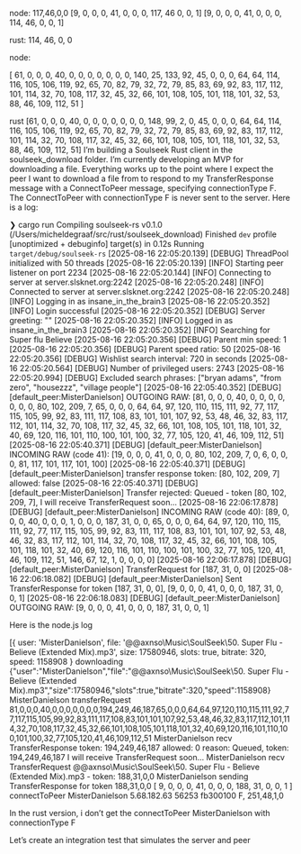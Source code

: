 node:
117,46,0,0
[9, 0, 0, 0, 41, 0, 0, 0, 117, 46 0, 0, 1]
[9, 0, 0, 0, 41, 0, 0, 0, 114, 46, 0, 0, 1]

rust:
114, 46, 0, 0

node:

[
61, 0, 0, 0, 40, 0, 0, 0, 0, 0, 0, 0,
140, 25, 133, 92, 45, 0, 0, 0, 64, 64, 114, 116,
105, 106, 119, 92, 65, 70, 82, 79, 32, 72, 79, 85,
83, 69, 92, 83, 117, 112, 101, 114, 32, 70, 108, 117,
32, 45, 32, 66, 101, 108, 105, 101, 118, 101, 32, 53,
88, 46, 109, 112, 51
]

rust
[61, 0, 0, 0, 40, 0, 0, 0, 0, 0, 0, 0, 148, 99, 2, 0, 45, 0, 0, 0, 64, 64, 114, 116, 105, 106, 119, 92, 65, 70, 82, 79, 32, 72, 79, 85, 83, 69, 92, 83, 117, 112, 101, 114, 32, 70, 108, 117, 32, 45, 32, 66, 101, 108, 105, 101, 118, 101, 32, 53, 88, 46, 109, 112, 51]
I’m building a Soulseek Rust client in the soulseek_download folder. I’m currently developing an MVP for downloading a file. Everything works up to the point where I expect the peer I want to download a file from to respond to my TransferResponse message with a ConnectToPeer message, specifying connectionType F. The ConnectToPeer with connectionType F is never sent to the server.
Here is a log:

❯ cargo run
Compiling soulseek-rs v0.1.0 (/Users/micheldegraaf/src/rust/soulseek_download)
Finished `dev` profile [unoptimized + debuginfo] target(s) in 0.12s
Running `target/debug/soulseek-rs`
[2025-08-16 22:05:20.139] [DEBUG] ThreadPool initialized with 50 threads
[2025-08-16 22:05:20.139] [INFO] Starting peer listener on port 2234
[2025-08-16 22:05:20.144] [INFO] Connecting to server at server.slsknet.org:2242
[2025-08-16 22:05:20.248] [INFO] Connected to server at server.slsknet.org:2242
[2025-08-16 22:05:20.248] [INFO] Logging in as insane_in_the_brain3
[2025-08-16 22:05:20.352] [INFO] Login successful
[2025-08-16 22:05:20.352] [DEBUG] Server greeting: ""
[2025-08-16 22:05:20.352] [INFO] Logged in as insane_in_the_brain3
[2025-08-16 22:05:20.352] [INFO] Searching for Super flu Believe
[2025-08-16 22:05:20.356] [DEBUG] Parent min speed: 1
[2025-08-16 22:05:20.356] [DEBUG] Parent speed ratio: 50
[2025-08-16 22:05:20.356] [DEBUG] Wishlist search interval: 720 in seconds
[2025-08-16 22:05:20.564] [DEBUG] Number of privileged users: 2743
[2025-08-16 22:05:20.994] [DEBUG] Excluded search phrases: ["bryan adams", "from zero", "housezzz", "village people"]
[2025-08-16 22:05:40.352] [DEBUG] [default_peer:MisterDanielson] OUTGOING RAW: [81, 0, 0, 0, 40, 0, 0, 0, 0, 0, 0, 0, 80, 102, 209, 7, 65, 0, 0, 0, 64, 64, 97, 120, 110, 115, 111, 92, 77, 117, 115, 105, 99, 92, 83, 111, 117, 108, 83, 101, 101, 107, 92, 53, 48, 46, 32, 83, 117, 112, 101, 114, 32, 70, 108, 117, 32, 45, 32, 66, 101, 108, 105, 101, 118, 101, 32, 40, 69, 120, 116, 101, 110, 100, 101, 100, 32, 77, 105, 120, 41, 46, 109, 112, 51]
[2025-08-16 22:05:40.371] [DEBUG] [default_peer:MisterDanielson] INCOMING RAW (code 41): [19, 0, 0, 0, 41, 0, 0, 0, 80, 102, 209, 7, 0, 6, 0, 0, 0, 81, 117, 101, 117, 101, 100]
[2025-08-16 22:05:40.371] [DEBUG] [default_peer:MisterDanielson] transfer response token: [80, 102, 209, 7] allowed: false
[2025-08-16 22:05:40.371] [DEBUG] [default_peer:MisterDanielson] Transfer rejected: Queued - token [80, 102, 209, 7], I will receive TransferRequest soon...
[2025-08-16 22:06:17.878] [DEBUG] [default_peer:MisterDanielson] INCOMING RAW (code 40): [89, 0, 0, 0, 40, 0, 0, 0, 1, 0, 0, 0, 187, 31, 0, 0, 65, 0, 0, 0, 64, 64, 97, 120, 110, 115, 111, 92, 77, 117, 115, 105, 99, 92, 83, 111, 117, 108, 83, 101, 101, 107, 92, 53, 48, 46, 32, 83, 117, 112, 101, 114, 32, 70, 108, 117, 32, 45, 32, 66, 101, 108, 105, 101, 118, 101, 32, 40, 69, 120, 116, 101, 110, 100, 101, 100, 32, 77, 105, 120, 41, 46, 109, 112, 51, 146, 67, 12, 1, 0, 0, 0, 0]
[2025-08-16 22:06:17.878] [DEBUG] [default_peer:MisterDanielson] TransferRequest for [187, 31, 0, 0]
[2025-08-16 22:06:18.082] [DEBUG] [default_peer:MisterDanielson] Sent TransferResponse for token [187, 31, 0, 0], [9, 0, 0, 0, 41, 0, 0, 0, 187, 31, 0, 0, 1]
[2025-08-16 22:06:18.083] [DEBUG] [default_peer:MisterDanielson] OUTGOING RAW: [9, 0, 0, 0, 41, 0, 0, 0, 187, 31, 0, 0, 1]

Here is the node.js log

[{
user: 'MisterDanielson',
file: '@@axnso\\Music\\SoulSeek\\50. Super Flu - Believe (Extended Mix).mp3',
size: 17580946,
slots: true,
bitrate: 320,
speed: 1158908
}
downloading {"user":"MisterDanielson","file":"@@axnso\\Music\\SoulSeek\\50. Super Flu - Believe (Extended Mix).mp3","size":17580946,"slots":true,"bitrate":320,"speed":1158908}
MisterDanielson transferRequest 81,0,0,0,40,0,0,0,0,0,0,0,194,249,46,187,65,0,0,0,64,64,97,120,110,115,111,92,77,117,115,105,99,92,83,111,117,108,83,101,101,107,92,53,48,46,32,83,117,112,101,114,32,70,108,117,32,45,32,66,101,108,105,101,118,101,32,40,69,120,116,101,110,100,101,100,32,77,105,120,41,46,109,112,51
MisterDanielson recv TransferResponse token: 194,249,46,187 allowed: 0
reason: Queued, token: 194,249,46,187 I will receive TransferRequest soon...
MisterDanielson recv TransferRequest @@axnso\Music\SoulSeek\50. Super Flu - Believe (Extended Mix).mp3 - token: 188,31,0,0
MisterDanielson sending TransferResponse for token 188,31,0,0
[
9, 0, 0, 0, 41, 0,
0, 0, 188, 31, 0, 0,
1
]
connectToPeer MisterDanielson 5.68.182.63 56253 fb300100 F, 251,48,1,0

In the rust version, i don’t get the connectToPeer MisterDanielson with connectionType F

Let’s create an integration test that simulates the server and peer
